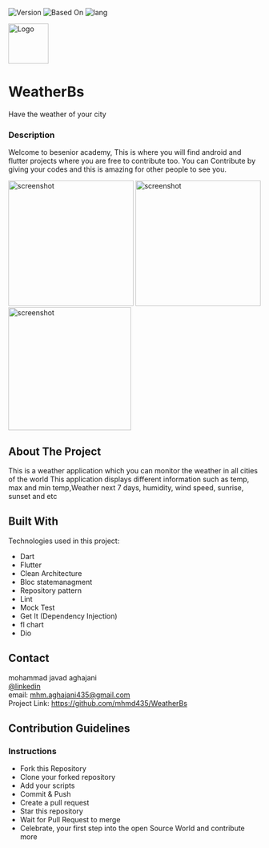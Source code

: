 ![Version](https://img.shields.io/badge/version-1.0-yellow)
![Based On](https://img.shields.io/badge/Base-Flutter-blue)
![lang](https://img.shields.io/badge/lang-dart-9cf)


<img src="https://github.com/mhmd435/WeatherBs/blob/product/images/weatherlogo.png" alt="Logo" width="80" height="80">

# WeatherBs

Have the weather of your city

### Description

Welcome to besenior academy, This is where you will find android and flutter projects where you are free to contribute too.
You can Contribute by giving your codes and this is amazing for other people to see you.

<div display: "inline-block";>
<img src="https://github.com/mhmd435/WeatherBs/blob/product/screenshots/Screen%20Shot%201401-03-17%20at%2012.33.14.png" alt="screenshot" width="250">
<img src="https://github.com/mhmd435/WeatherBs/blob/product/screenshots/Screen%20Shot%201401-03-17%20at%2012.33.32.png" alt="screenshot" width="250">
<img src="https://github.com/mhmd435/WeatherBs/blob/product/screenshots/Screen%20Shot%201401-03-17%20at%2012.33.53.png" alt="screenshot" width="245">
</div>


<!-- ABOUT THE PROJECT -->
## About The Project

This is a weather application which you can monitor the weather in all cities of the world
This application displays different information such as temp, max and min temp,Weather next 7 days, humidity, wind speed, sunrise, sunset and etc



## Built With

Technologies used in this project:

* Dart
* Flutter
* Clean Architecture
* Bloc statemanagment
* Repository pattern
* Lint
* Mock Test
* Get It (Dependency Injection)
* fl chart
* Dio

<!-- CONTACT -->
## Contact

mohammad javad aghajani<br>
[@linkedin](https://www.linkedin.com/in/mohammad-aghajani-435830206/)<br>
email: mhm.aghajani435@gmail.com<br>
Project Link: https://github.com/mhmd435/WeatherBs


## Contribution Guidelines

### Instructions

- Fork this Repository
- Clone your forked repository
- Add your scripts
- Commit & Push
- Create a pull request
- Star this repository
- Wait for Pull Request to merge
- Celebrate, your first step into the open Source World and contribute more
